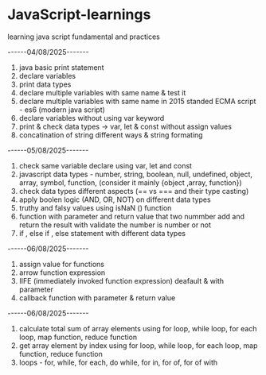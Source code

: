 # JavaScript-learnings
learning java script fundamental and practices

------04/08/2025-------
1. java basic print statement
2. declare variables
3. print data types
4. declare multiple variables with same name & test it
5. declare multiple variables with same name in 2015 standed ECMA script - es6 (modern java script)
6. declare variables without using var keyword 
7. print & check data types -> var, let & const without assign values 
8. concatination of string different ways & string formating


------05/08/2025-------
1. check same variable declare using var, let and const
2. javascript data types - number, string, boolean, null, undefined, object, array, symbol, function,  (consider it mainly {object ,array, function})
3. check data types different aspects (== vs ===  and their type casting)
4. apply boolen logic (AND, OR, NOT) on different data types
5. truthy and falsy values using isNaN  () function 
6. function with parameter and return value that two nummber add and return the result with validate the number is number or not
7. if , else if , else statement with different data types

------06/08/2025-------
1. assign value for functions 
2. arrow function expression 
3. IIFE (immediately invoked function expression) deafault & with parameter
4. callback function with parameter & return value

------06/08/2025-------
1. calculate total sum of array elements using for loop, while loop, for each loop, map function, reduce function
2. get array element by index using for loop, while loop, for each loop, map function, reduce function
3. loops - for, while, for each, do while, for in, for of, for of with

